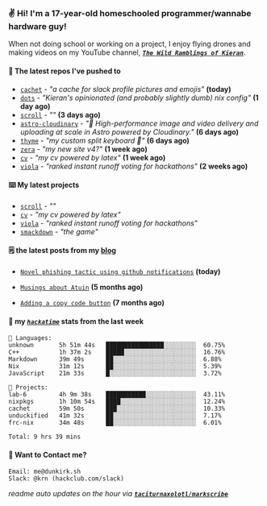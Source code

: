 ### ✌️ Hi! I'm a 17-year-old homeschooled programmer/wannabe hardware guy!

When not doing school or working on a project, I enjoy flying drones and making videos on my YouTube channel, [**_`The Wild Ramblings of Kieran`_**](https://youtube.com/@kieran.rambles).

#### 👷 The latest repos I've pushed to

- [`cachet`](https://github.com/taciturnaxolotl/cachet) - _"a cache for slack profile pictures and emojis"_ **(today)**
- [`dots`](https://github.com/taciturnaxolotl/dots) - _"Kieran's opinionated (and probably slightly dumb) nix config"_ **(1 day ago)**
- [`scroll`](https://github.com/taciturnaxolotl/scroll) - _""_ **(3 days ago)**
- [`astro-cloudinary`](https://github.com/cloudinary-community/astro-cloudinary) - _"🚀 High-performance image and video delivery and uploading at scale in Astro powered by Cloudinary."_ **(6 days ago)**
- [`thyme`](https://github.com/taciturnaxolotl/thyme) - _"my custom split keyboard 🫶"_ **(6 days ago)**
- [`zera`](https://github.com/taciturnaxolotl/zera) - _"my new site v4?"_ **(1 week ago)**
- [`cv`](https://github.com/taciturnaxolotl/cv) - _"my cv powered by latex"_ **(1 week ago)**
- [`viola`](https://github.com/taciturnaxolotl/viola) - _"ranked instant runoff voting for hackathons"_ **(2 weeks ago)**

#### ⌨️ My latest projects

- [`scroll`](https://github.com/taciturnaxolotl/scroll) - _""_
- [`cv`](https://github.com/taciturnaxolotl/cv) - _"my cv powered by latex"_
- [`viola`](https://github.com/taciturnaxolotl/viola) - _"ranked instant runoff voting for hackathons"_
- [`smackdown`](https://github.com/taciturnaxolotl/smackdown) - _"the game"_

#### 🗒️ the latest posts from my [blog](https://dunkirk.sh)

- [`Novel phishing tactic using github notifications`](https://dunkirk.sh/blog/github-phishing/) **(today)**

- [`Musings about Atuin`](https://dunkirk.sh/blog/atuin/) **(5 months ago)**

- [`Adding a copy code button`](https://dunkirk.sh/blog/adding-a-copy-button/) **(7 months ago)**



#### 📡 my [_`hackatime`_](https://waka.hackclub.com) stats from the last week

```text
💾 Languages:
unknown       5h 51m 44s   ████████████████░░░░░░░░░  60.75%
C++           1h 37m 2s    █████░░░░░░░░░░░░░░░░░░░░  16.76%
Markdown      39m 49s      ██░░░░░░░░░░░░░░░░░░░░░░░  6.88%
Nix           31m 12s      ██░░░░░░░░░░░░░░░░░░░░░░░  5.39%
JavaScript    21m 33s      █░░░░░░░░░░░░░░░░░░░░░░░░  3.72%

💼 Projects:
lab-6         4h 9m 38s    ███████████░░░░░░░░░░░░░░  43.11%
nixpkgs       1h 10m 54s   ████░░░░░░░░░░░░░░░░░░░░░  12.24%
cachet        59m 50s      ███░░░░░░░░░░░░░░░░░░░░░░  10.33%
unduckified   41m 32s      ██░░░░░░░░░░░░░░░░░░░░░░░  7.17%
frc-nix       34m 48s      ██░░░░░░░░░░░░░░░░░░░░░░░  6.01%

Total: 9 hrs 39 mins
```

#### 📮 Want to Contact me?

```text
Email: me@dunkirk.sh
Slack: @krn (hackclub.com/slack)
```

_readme auto updates on the hour via [**`taciturnaxolotl/markscribe`**](https://github.com/taciturnaxolotl/markscribe)_
